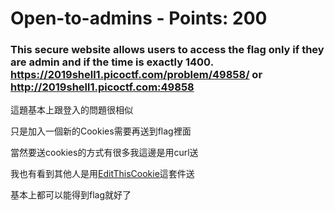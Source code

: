  
# Open-to-admins - Points: 200
 
### This secure website allows users to access the flag only if they are admin and if the time is exactly 1400. https://2019shell1.picoctf.com/problem/49858/ or http://2019shell1.picoctf.com:49858


這題基本上跟登入的問題很相似

只是加入一個新的Cookies需要再送到flag裡面

當然要送cookies的方式有很多我這邊是用curl送

我也有看到其他人是用[EditThisCookie](https://chrome.google.com/webstore/detail/editthiscookie/fngmhnnpilhplaeedifhccceomclgfbg?hl=zh-TW)這套件送

基本上都可以能得到flag就好了

